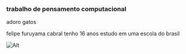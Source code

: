 ### trabalho de pensamento computacional

adoro gatos

felipe furuyama cabral tenho 16 anos estudo em uma escola do brasil 

![Alt](https://media-manager.noticiasaominuto.com.br/1920/naom_5b51da280a9cb.jpg)

